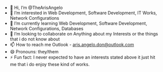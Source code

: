 - 👋 Hi, I’m @TheArisAngelo
- 👀 I’m interested in Web Development, Software Development, IT Works, Network Configurations 
- 🌱 I’m currently learning Web Development, Software Development, Network Configurations, Databases
- 💞️ I’m looking to collaborate on Anything about my Interests or the things that i do not know about
- 📫 How to reach me Outlook - aris.angelo.don@outlook.com
- 😄 Pronouns: they/them
- ⚡ Fun fact: I never expected to have an interests stated above it just hit me that i do enjoy these kind of works. 

<!---
TheArisAngelo/TheArisAngelo is a ✨ special ✨ repository because its `README.md` (this file) appears on your GitHub profile.
You can click the Preview link to take a look at your changes.
--->
